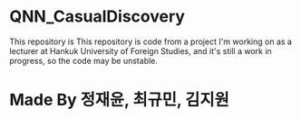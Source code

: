 # QNN_CasualDiscovery
This repository is This repository is code from a project I'm working on as a lecturer at Hankuk University of Foreign Studies, and it's still a work in progress, so the code may be unstable.
# Made By 정재윤, 최규민, 김지원
